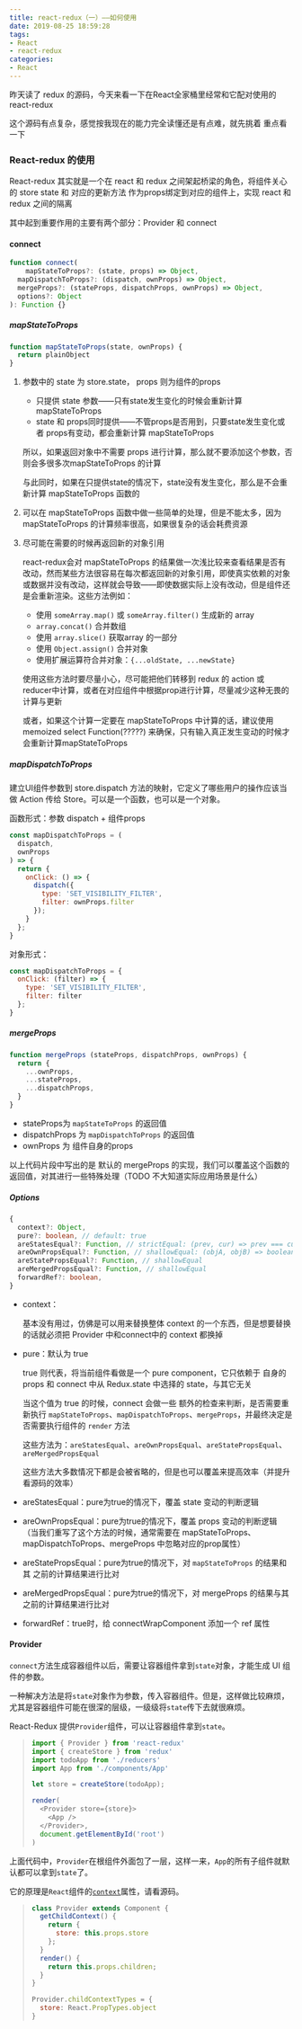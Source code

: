 ```yaml
---
title: react-redux（一）——如何使用
date: 2019-08-25 18:59:28
tags:
- React
- react-redux
categories:
- React
---
```


昨天读了 redux 的源码，今天来看一下在React全家桶里经常和它配对使用的 react-redux

这个源码有点复杂，感觉按我现在的能力完全读懂还是有点难，就先挑着 重点看一下

### React-redux 的使用

React-redux 其实就是一个在 react 和 redux 之间架起桥梁的角色，将组件关心的 store state 和 对应的更新方法 作为props绑定到对应的组件上，实现 react 和 redux 之间的隔离

其中起到重要作用的主要有两个部分：Provider 和 connect

#### connect

```ts
function connect(
	mapStateToProps?: (state, props) => Object,
  mapDispatchToProps?: (dispatch, ownProps) => Object,
  mergeProps?: (stateProps, dispatchProps, ownProps) => Object,
  options?: Object
): Function {}
```

##### mapStateToProps

```javascript
function mapStateToProps(state, ownProps) {
  return plainObject
}
```

1. 参数中的 state 为 store.state， props 则为组件的props

   - 只提供 state 参数——只有state发生变化的时候会重新计算 mapStateToProps
   - state 和 props同时提供——不管props是否用到，只要state发生变化或者 props有变动，都会重新计算 mapStateToProps

   所以，如果返回对象中不需要 props 进行计算，那么就不要添加这个参数，否则会多很多次mapStateToProps 的计算

   与此同时，如果在只提供state的情况下，state没有发生变化，那么是不会重新计算 mapStateToProps 函数的

2. 可以在 mapStateToProps 函数中做一些简单的处理，但是不能太多，因为 mapStateToProps 的计算频率很高，如果很复杂的话会耗费资源

3. 尽可能在需要的时候再返回新的对象引用

   react-redux会对 mapStateToProps 的结果做一次浅比较来查看结果是否有改动，然而某些方法很容易在每次都返回新的对象引用，即使真实依赖的对象或数据并没有改动，这样就会导致——即使数据实际上没有改动，但是组件还是会重新渲染。这些方法例如：

   - 使用 `someArray.map()` 或 `someArray.filter()` 生成新的 array
   - `array.concat()` 合并数组
   - 使用 `array.slice()` 获取array 的一部分
   - 使用 `Object.assign()` 合并对象
   - 使用扩展运算符合并对象：`{...oldState, ...newState}`

   使用这些方法时要尽量小心，尽可能把他们转移到 redux 的 action 或 reducer中计算，或者在对应组件中根据prop进行计算，尽量减少这种无畏的计算与更新

   或者，如果这个计算一定要在 mapStateToProps 中计算的话，建议使用 memoized select Function(?????) 来确保，只有输入真正发生变动的时候才会重新计算mapStateToProps

##### mapDispatchToProps

建立UI组件参数到 store.dispatch 方法的映射，它定义了哪些用户的操作应该当做 Action 传给 Store。可以是一个函数，也可以是一个对象。

函数形式：参数 dispatch + 组件props

```javascript
const mapDispatchToProps = (
  dispatch,
  ownProps
) => {
  return {
    onClick: () => {
      dispatch({
        type: 'SET_VISIBILITY_FILTER',
        filter: ownProps.filter
      });
    }
  };
}
```

对象形式：

```javascript
const mapDispatchToProps = {
  onClick: (filter) => {
    type: 'SET_VISIBILITY_FILTER',
    filter: filter
  };
}
```

##### mergeProps

```js
function mergeProps (stateProps, dispatchProps, ownProps) {
  return {
    ...ownProps,
    ...stateProps,
    ...dispatchProps,
  }
}
```

- stateProps为 `mapStateToProps` 的返回值
- dispatchProps 为 `mapDispatchToProps` 的返回值
- ownProps 为 组件自身的props

以上代码片段中写出的是 默认的 mergeProps 的实现，我们可以覆盖这个函数的返回值，对其进行一些特殊处理（TODO 不大知道实际应用场景是什么）

##### Options

```typescript
{
  context?: Object, 
  pure?: boolean, // default: true
  areStatesEqual?: Function, // strictEqual: (prev, cur) => prev === cur
  areOwnPropsEqual?: Function, // shallowEqual: (objA, objB) => boolean ( 当两个对象每个 field 的值都相同的时候返回true )
  areStatePropsEqual?: Function, // shallowEqual
  areMergedPropsEqual?: Function, // shallowEqual
  forwardRef?: boolean,
}
```

- context：

  基本没有用过，仿佛是可以用来替换整体 context 的一个东西，但是想要替换的话就必须把 Provider 中和connect中的 context 都换掉

- pure：默认为 true

  true 则代表，将当前组件看做是一个 pure component，它只依赖于 自身的props 和 connect 中从 Redux.state 中选择的 state，与其它无关

  当这个值为 true 的时候，connect 会做一些 额外的检查来判断，是否需要重新执行 `mapStateToProps`、`mapDispatchToProps`、`mergeProps`，并最终决定是否需要执行组件的 `render` 方法	

  这些方法为：`areStatesEqual`、`areOwnPropsEqual`、`areStatePropsEqual`、`areMergedPropsEqual`

  这些方法大多数情况下都是会被省略的，但是也可以覆盖来提高效率（并提升看源码的效率）

- areStatesEqual：pure为true的情况下，覆盖 state 变动的判断逻辑

- areOwnPropsEqual：pure为true的情况下，覆盖 props 变动的判断逻辑（当我们重写了这个方法的时候，通常需要在 mapStateToProps、mapDispatchToProps、mergeProps 中忽略对应的prop属性）

- areStatePropsEqual：pure为true的情况下，对 `mapStateToProps` 的结果和其 之前的计算结果进行比对

- areMergedPropsEqual：pure为true的情况下，对 mergeProps 的结果与其之前的计算结果进行比对

- forwardRef：true时，给 connectWrapComponent 添加一个 ref 属性

#### Provider

`connect`方法生成容器组件以后，需要让容器组件拿到`state`对象，才能生成 UI 组件的参数。

一种解决方法是将`state`对象作为参数，传入容器组件。但是，这样做比较麻烦，尤其是容器组件可能在很深的层级，一级级将`state`传下去就很麻烦。

React-Redux 提供`Provider`组件，可以让容器组件拿到`state`。

> ```javascript
> import { Provider } from 'react-redux'
> import { createStore } from 'redux'
> import todoApp from './reducers'
> import App from './components/App'
> 
> let store = createStore(todoApp);
> 
> render(
>   <Provider store={store}>
>     <App />
>   </Provider>,
>   document.getElementById('root')
> )
> 
> ```

上面代码中，`Provider`在根组件外面包了一层，这样一来，`App`的所有子组件就默认都可以拿到`state`了。

它的原理是`React`组件的[`context`](https://facebook.github.io/react/docs/context.html)属性，请看源码。

> ```javascript
> class Provider extends Component {
>   getChildContext() {
>     return {
>       store: this.props.store
>     };
>   }
>   render() {
>     return this.props.children;
>   }
> }
> 
> Provider.childContextTypes = {
>   store: React.PropTypes.object
> }
> ```



